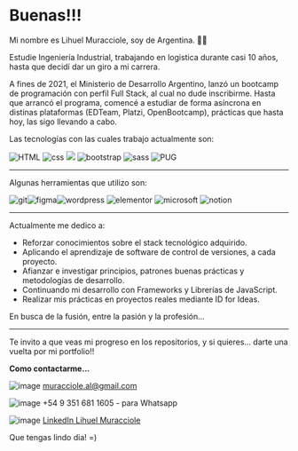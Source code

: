  # Buenas!!!

 Mi nombre es Lihuel Muracciole, soy de Argentina. 👋🏼

Estudie Ingeniería Industrial, trabajando en logistica durante casi 10 años, hasta que decidí dar un giro a mi carrera.

A fines de 2021, el Ministerio de Desarrollo Argentino, lanzó un bootcamp de programación con perfil Full Stack, al cual no dude inscribirme. Hasta que arrancó el programa, comencé a estudiar de forma asíncrona en distinas plataformas (EDTeam, Platzi, OpenBootcamp), prácticas que hasta hoy, las sigo llevando a cabo. 

Las tecnologías con las cuales trabajo actualmente son:

![HTML](https://cdn0.iconfinder.com/data/icons/HTML5/32/HTML_Logo.png "HTML") ![css](https://cdn1.iconfinder.com/data/icons/logotypes/32/badge-css-3-32.png) ![](https://cdn4.iconfinder.com/data/icons/logos-and-brands/512/187_Js_logo_logos-32.png) ![bootstrap](https://cdn0.iconfinder.com/data/icons/long-shadow-web-icons/512/boostrap-32.png) ![sass](https://cdn4.iconfinder.com/data/icons/logos-and-brands/512/288_Sass_logo-32.png "sass") ![PUG](https://cdn1.iconfinder.com/data/icons/dog-breed-minimal-gradient/512/Pug-32.png "PUG")


-------------
Algunas herramientas que utilizo son:

![git](https://cdn3.iconfinder.com/data/icons/social-media-2169/24/social_media_social_media_logo_git-32.png "git")![figma](https://cdn4.iconfinder.com/data/icons/logos-brands-in-colors/3000/figma-logo-32.png "figma")![wordpress](https://cdn3.iconfinder.com/data/icons/social-media-2169/24/social_media_social_media_logo_wordpress-32.png "wordpress") ![elementor](https://cdn0.iconfinder.com/data/icons/font-awesome-brands-vol-1/512/elementor-32.png "elementor") ![microsoft](https://cdn3.iconfinder.com/data/icons/popular-services-brands-vol-2/512/microsoft-office-32.png "microsoft") ![notion](https://cdn1.iconfinder.com/data/icons/radix/15/notion-logo-32.png "notion") 


--------------

Actualmente me dedico a:
* Reforzar conocimientos sobre el stack tecnológico adquirido.
* Aplicando el aprendizaje de software de control de versiones, a cada proyecto.
* Afianzar e investigar principios, patrones buenas prácticas y metodologías de desarrollo.
* Continuando mi desarrollo con Frameworks y Librerías de JavaScript.
* Realizar mis prácticas en proyectos reales mediante ID for Ideas.


En busca de la fusión, entre la pasión y la profesión...

--------------

Te invito a que veas mi progreso en los repositorios, y si quieres... darte una vuelta por mi portfolio!!


**Como contactarme...**

![image](https://user-images.githubusercontent.com/110037132/198204899-427e9bb5-8db7-4324-bb96-d8a7cc8ecf17.png)     muracciole.al@gmail.com

![image](https://user-images.githubusercontent.com/110037132/198205358-82ab61fe-5b9b-48c6-b818-4bd0a61a5250.png)     +54 9 351 681 1605 - para Whatsapp

![image](https://user-images.githubusercontent.com/110037132/198205594-84e81494-f931-428d-aa78-839a85fa507f.png) [LinkedIn Lihuel Muracciole](https://www.linkedin.com/in/a-lihuel-muracciole-89088a96/ "LinkedIn Lihuel Muracciole")


Que tengas lindo dia! =)
